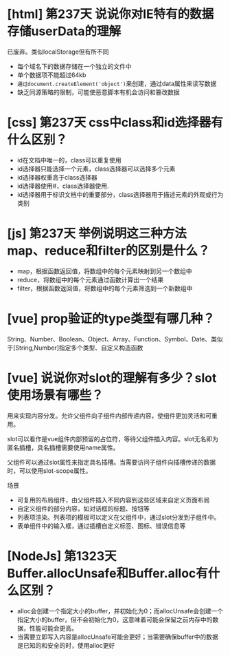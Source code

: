 # [html] 第237天 说说你对IE特有的数据存储userData的理解

已废弃。类似localStorage但有所不同
- 每个域名下的数据存储在一个独立的文件中
- 单个数据项不能超过64kb
- `通过document.createElement('object')`来创建，通过data属性来读写数据
- 缺乏同源策略的限制，可能使恶意脚本有机会访问和篡改数据

# [css] 第237天 css中class和id选择器有什么区别？

- id在文档中唯一的，class可以重复使用
- id选择器只能选择一个元素，class选择器可以选择多个元素
- id选择器权重高于class选择器
- id选择器使用#，class选择器使用.
- id选择器用于标识文档中的重要部分，class选择器用于描述元素的外观或行为类别

# [js] 第237天 举例说明这三种方法map、reduce和filter的区别是什么？

- map，根据函数返回值，将数组中的每个元素映射到另一个数组中
- reduce，将数组中的每个元素通过函数计算出一个结果
- filter，根据函数返回值，将数组中的每个元素筛选到一个新数组中

# [vue] prop验证的type类型有哪几种？

String、Number、Boolean、Object、Array、Function、Symbol、Date、类似于[String,Number]指定多个类型、自定义构造函数

# [vue] 说说你对slot的理解有多少？slot使用场景有哪些？

用来实现内容分发。允许父组件向子组件内部传递内容，使组件更加灵活和可重用。

slot可以看作是vue组件内部预留的占位符，等待父组件插入内容。slot无名即为匿名插槽，具名插槽需要使用name属性。

父组件可以通过slot属性来指定具名插槽。当需要访问子组件向插槽传递的数据时，可以使用slot-scope属性。

场景
- 可复用的布局组件，由父组件插入不同内容到这些区域来自定义页面布局
- 自定义组件的部分内容，如对话框的标题、按钮等
- 列表项渲染。列表项的模板可以定义在父组件中，通过slot分发到子组件中。
- 表单组件中的输入框，通过插槽自定义标签、图标、错误信息等

# [NodeJs] 第1323天 Buffer.allocUnsafe和Buffer.alloc有什么区别？

- alloc会创建一个指定大小的buffer，并初始化为0；而allocUnsafe会创建一个指定大小的buffer，但不会初始化为0，这意味着可能会保留之前内存中的数据，性能可能会更高。
- 当需要立即写入内容是allocUnsafe可能会更好；当需要确保buffer中的数据是已知的和安全的时，使用alloc更好
